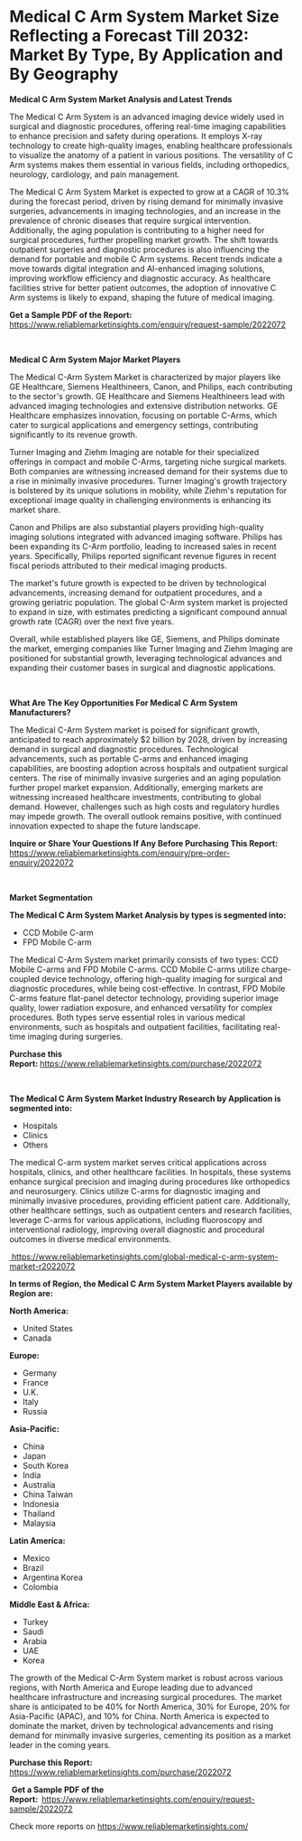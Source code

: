 <p><h1>Medical C Arm System Market Size Reflecting a Forecast Till 2032: Market By Type, By Application and By Geography</h1></p><p><strong>Medical C Arm System Market Analysis and Latest Trends</strong></p>
<p><p>The Medical C Arm System is an advanced imaging device widely used in surgical and diagnostic procedures, offering real-time imaging capabilities to enhance precision and safety during operations. It employs X-ray technology to create high-quality images, enabling healthcare professionals to visualize the anatomy of a patient in various positions. The versatility of C Arm systems makes them essential in various fields, including orthopedics, neurology, cardiology, and pain management.</p><p>The Medical C Arm System Market is expected to grow at a CAGR of 10.3% during the forecast period, driven by rising demand for minimally invasive surgeries, advancements in imaging technologies, and an increase in the prevalence of chronic diseases that require surgical intervention. Additionally, the aging population is contributing to a higher need for surgical procedures, further propelling market growth. The shift towards outpatient surgeries and diagnostic procedures is also influencing the demand for portable and mobile C Arm systems. Recent trends indicate a move towards digital integration and AI-enhanced imaging solutions, improving workflow efficiency and diagnostic accuracy. As healthcare facilities strive for better patient outcomes, the adoption of innovative C Arm systems is likely to expand, shaping the future of medical imaging.</p></p>
<p><strong>Get a Sample PDF of the Report:&nbsp;</strong> <a href="https://www.reliablemarketinsights.com/enquiry/request-sample/2022072?utm_campaign=2179&utm_medium=2&utm_source=Github&utm_content=ia&utm_term=29032025&utm_id=medical-c-arm-system">https://www.reliablemarketinsights.com/enquiry/request-sample/2022072</a></p>
<p>&nbsp;</p>
<p><strong>Medical C Arm System Major Market Players</strong></p>
<p><p>The Medical C-Arm System Market is characterized by major players like GE Healthcare, Siemens Healthineers, Canon, and Philips, each contributing to the sector's growth. GE Healthcare and Siemens Healthineers lead with advanced imaging technologies and extensive distribution networks. GE Healthcare emphasizes innovation, focusing on portable C-Arms, which cater to surgical applications and emergency settings, contributing significantly to its revenue growth.</p><p>Turner Imaging and Ziehm Imaging are notable for their specialized offerings in compact and mobile C-Arms, targeting niche surgical markets. Both companies are witnessing increased demand for their systems due to a rise in minimally invasive procedures. Turner Imaging's growth trajectory is bolstered by its unique solutions in mobility, while Ziehm's reputation for exceptional image quality in challenging environments is enhancing its market share.</p><p>Canon and Philips are also substantial players providing high-quality imaging solutions integrated with advanced imaging software. Philips has been expanding its C-Arm portfolio, leading to increased sales in recent years. Specifically, Philips reported significant revenue figures in recent fiscal periods attributed to their medical imaging products.</p><p>The market's future growth is expected to be driven by technological advancements, increasing demand for outpatient procedures, and a growing geriatric population. The global C-Arm system market is projected to expand in size, with estimates predicting a significant compound annual growth rate (CAGR) over the next five years.</p><p>Overall, while established players like GE, Siemens, and Philips dominate the market, emerging companies like Turner Imaging and Ziehm Imaging are positioned for substantial growth, leveraging technological advances and expanding their customer bases in surgical and diagnostic applications.</p></p>
<p>&nbsp;</p>
<p><strong>What Are The Key Opportunities For Medical C Arm System Manufacturers?</strong></p>
<p><p>The Medical C-Arm System market is poised for significant growth, anticipated to reach approximately $2 billion by 2028, driven by increasing demand in surgical and diagnostic procedures. Technological advancements, such as portable C-arms and enhanced imaging capabilities, are boosting adoption across hospitals and outpatient surgical centers. The rise of minimally invasive surgeries and an aging population further propel market expansion. Additionally, emerging markets are witnessing increased healthcare investments, contributing to global demand. However, challenges such as high costs and regulatory hurdles may impede growth. The overall outlook remains positive, with continued innovation expected to shape the future landscape.</p></p>
<p><strong>Inquire or Share Your Questions If Any Before Purchasing This Report:</strong> <a href="https://www.reliablemarketinsights.com/enquiry/pre-order-enquiry/2022072?utm_campaign=2179&utm_medium=2&utm_source=Github&utm_content=ia&utm_term=29032025&utm_id=medical-c-arm-system">https://www.reliablemarketinsights.com/enquiry/pre-order-enquiry/2022072</a></p>
<p>&nbsp;</p>
<p><strong>Market Segmentation</strong></p>
<p><strong>The Medical C Arm System Market Analysis by types is segmented into:</strong></p>
<p><ul><li>CCD Mobile C-arm</li><li>FPD Mobile C-arm</li></ul></p>
<p><p>The Medical C-Arm System market primarily consists of two types: CCD Mobile C-arms and FPD Mobile C-arms. CCD Mobile C-arms utilize charge-coupled device technology, offering high-quality imaging for surgical and diagnostic procedures, while being cost-effective. In contrast, FPD Mobile C-arms feature flat-panel detector technology, providing superior image quality, lower radiation exposure, and enhanced versatility for complex procedures. Both types serve essential roles in various medical environments, such as hospitals and outpatient facilities, facilitating real-time imaging during surgeries.</p></p>
<p><strong>Purchase this Report:&nbsp;</strong><a href="https://www.reliablemarketinsights.com/purchase/2022072?utm_campaign=2179&utm_medium=2&utm_source=Github&utm_content=ia&utm_term=29032025&utm_id=medical-c-arm-system">https://www.reliablemarketinsights.com/purchase/2022072</a></p>
<p>&nbsp;</p>
<p><strong>The Medical C Arm System Market Industry Research by Application is segmented into:</strong></p>
<p><ul><li>Hospitals</li><li>Clinics</li><li>Others</li></ul></p>
<p><p>The medical C-arm system market serves critical applications across hospitals, clinics, and other healthcare facilities. In hospitals, these systems enhance surgical precision and imaging during procedures like orthopedics and neurosurgery. Clinics utilize C-arms for diagnostic imaging and minimally invasive procedures, providing efficient patient care. Additionally, other healthcare settings, such as outpatient centers and research facilities, leverage C-arms for various applications, including fluoroscopy and interventional radiology, improving overall diagnostic and procedural outcomes in diverse medical environments.</p></p>
<p><a href="https://www.reliablemarketinsights.com/global-medical-c-arm-system-market-r2022072?utm_campaign=2179&utm_medium=2&utm_source=Github&utm_content=ia&utm_term=29032025&utm_id=medical-c-arm-system">&nbsp;https://www.reliablemarketinsights.com/global-medical-c-arm-system-market-r2022072</a></p>
<p><strong>In terms of Region, the Medical C Arm System Market Players available by Region are:</strong></p>
<p>
    <p> <strong> North America: </strong>
        <ul>
            <li>United States</li>
            <li>Canada</li>
        </ul>
        </p> 
    <p> <strong> Europe: </strong>
        <ul>
            <li>Germany</li>
            <li>France</li>
            <li>U.K.</li>
            <li>Italy</li>
            <li>Russia</li>
        </ul>
        </p> 
    <p> <strong> Asia-Pacific: </strong>
        <ul>
            <li>China</li>
            <li>Japan</li>
            <li>South Korea</li>
            <li>India</li>
            <li>Australia</li>
            <li>China Taiwan</li>
            <li>Indonesia</li>
            <li>Thailand</li>
            <li>Malaysia</li>
        </ul>
        </p> 
    <p> <strong> Latin America: </strong>
        <ul>
            <li>Mexico</li>
            <li>Brazil</li>
            <li>Argentina Korea</li>
            <li>Colombia</li>
        </ul>
        </p> 
    <p> <strong> Middle East & Africa: </strong>
        <ul>
            <li>Turkey</li>
            <li>Saudi</li>
            <li>Arabia</li>
            <li>UAE</li>
            <li>Korea</li>
        </ul>
    </p>
    </p>
<p><p>The growth of the Medical C-Arm System market is robust across various regions, with North America and Europe leading due to advanced healthcare infrastructure and increasing surgical procedures. The market share is anticipated to be 40% for North America, 30% for Europe, 20% for Asia-Pacific (APAC), and 10% for China. North America is expected to dominate the market, driven by technological advancements and rising demand for minimally invasive surgeries, cementing its position as a market leader in the coming years.</p></p>
<p><strong>Purchase this Report: </strong><a href="https://www.reliablemarketinsights.com/purchase/2022072?utm_campaign=2179&utm_medium=2&utm_source=Github&utm_content=ia&utm_term=29032025&utm_id=medical-c-arm-system">https://www.reliablemarketinsights.com/purchase/2022072</a></p>
<p>&nbsp;<strong>Get a Sample PDF of the Report:&nbsp;&nbsp;</strong><a href="https://www.reliablemarketinsights.com/enquiry/request-sample/2022072?utm_campaign=2179&utm_medium=2&utm_source=Github&utm_content=ia&utm_term=29032025&utm_id=medical-c-arm-system">https://www.reliablemarketinsights.com/enquiry/request-sample/2022072</a></p>
<p><strong></strong></p>
<p>Check more reports on <a href="https://www.reliablemarketinsights.com/?utm_campaign=2179&utm_medium=2&utm_source=Github&utm_content=ia&utm_term=29032025&utm_id=medical-c-arm-system">https://www.reliablemarketinsights.com/</a></p>